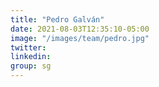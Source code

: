 ```yaml
---
title: "Pedro Galván"
date: 2021-08-03T12:35:10-05:00
image: "/images/team/pedro.jpg"
twitter: 
linkedin: 
group: sg
---
```


